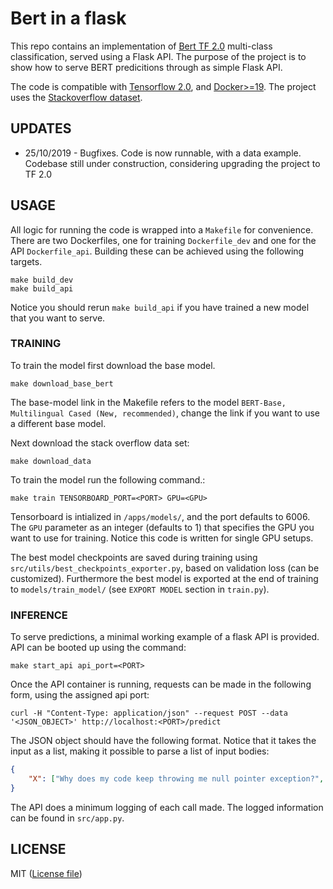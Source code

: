 # Bert in a flask
This repo contains an implementation of [Bert TF 2.0](https://github.com/kpe/bert-for-tf2) multi-class classification, served using a Flask API. The purpose of the project is to show how to serve BERT predicitions through as simple Flask API.

The code is compatible with [Tensorflow 2.0](https://www.tensorflow.org/versions/r2.0/api_docs/python/tf), and [Docker>=19](https://docs.docker.com/). The project uses the [Stackoverflow dataset](https://storage.googleapis.com/tensorflow-workshop-examples/stack-overflow-data.csv).
## UPDATES
* 25/10/2019 - Bugfixes. Code is now runnable, with a data example. Codebase still under construction, considering upgrading the project to TF 2.0
## USAGE
All logic for running the code is wrapped into a `Makefile` for convenience. There are two Dockerfiles, one for training `Dockerfile_dev` and one for the API `Dockerfile_api`. Building these can be achieved using the following targets.
```Make
make build_dev
make build_api
```
Notice you should rerun `make build_api` if you have trained a new model that you want to serve.
### TRAINING
To train the model first download the base model.
```
make download_base_bert
``` 
The base-model link in the Makefile refers to the model `BERT-Base, Multilingual Cased (New, recommended)`, change the link if you want to use a different base model. 

Next download the stack overflow data set:
```
make download_data
```
To train the model run the following command.:
```
make train TENSORBOARD_PORT=<PORT> GPU=<GPU>
```
Tensorboard is intialized in `/apps/models/`, and the port defaults to 6006. The `GPU` parameter as an integer (defaults to 1) that specifies the GPU you want to use for training. Notice this code is written for single GPU setups.

The best model checkpoints are saved during training using `src/utils/best_checkpoints_exporter.py`, based on validation loss (can be customized). Furthermore the best model is exported at the end of training to `models/train_model/` (see `EXPORT MODEL` section in `train.py`).
### INFERENCE
To serve predictions, a minimal working example of a flask API is provided. API can be booted up using the command:
```
make start_api api_port=<PORT>
```
Once the API container is running, requests can be made in the following form, using the assigned api port:
```
curl -H "Content-Type: application/json" --request POST --data '<JSON_OBJECT>' http://localhost:<PORT>/predict
```
The JSON object should have the following format. Notice that it takes the input as a list, making it possible to parse a list of input bodies:
```json
{
    "X": ["Why does my code keep throwing me null pointer exception?", "I wrote a loop that i cannot exit, what am I doing wrong?"],
}
```
The API does a minimum logging of each call made. The logged information can be found in `src/app.py`.
## LICENSE
MIT ([License file](LICENSE))